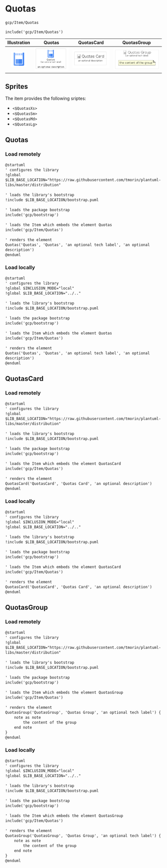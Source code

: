 # Quotas


```text
gcp/Item/Quotas
```

```text
include('gcp/Item/Quotas')
```



| Illustration | Quotas | QuotasCard | QuotasGroup |
| :---: | :---: | :---: | :---: |
| ![illustration for Illustration](../../gcp/Item/Quotas.png) | ![illustration for Quotas](../../gcp/Item/Quotas.Local.png) | ![illustration for QuotasCard](../../gcp/Item/QuotasCard.Local.png) | ![illustration for QuotasGroup](../../gcp/Item/QuotasGroup.Local.png) |



## Sprites
The item provides the following sriptes:

- `<$QuotasXs>`
- `<$QuotasSm>`
- `<$QuotasMd>`
- `<$QuotasLg>`





## Quotas

### Load remotely
```plantuml
@startuml
' configures the library
!global $LIB_BASE_LOCATION="https://raw.githubusercontent.com/tmorin/plantuml-libs/master/distribution"

' loads the library's bootstrap
!include $LIB_BASE_LOCATION/bootstrap.puml

' loads the package bootstrap
include('gcp/bootstrap')

' loads the Item which embeds the element Quotas
include('gcp/Item/Quotas')

' renders the element
Quotas('Quotas', 'Quotas', 'an optional tech label', 'an optional description')
@enduml
```

### Load locally
```plantuml
@startuml
' configures the library
!global $INCLUSION_MODE="local"
!global $LIB_BASE_LOCATION="../.."

' loads the library's bootstrap
!include $LIB_BASE_LOCATION/bootstrap.puml

' loads the package bootstrap
include('gcp/bootstrap')

' loads the Item which embeds the element Quotas
include('gcp/Item/Quotas')

' renders the element
Quotas('Quotas', 'Quotas', 'an optional tech label', 'an optional description')
@enduml
```

## QuotasCard

### Load remotely
```plantuml
@startuml
' configures the library
!global $LIB_BASE_LOCATION="https://raw.githubusercontent.com/tmorin/plantuml-libs/master/distribution"

' loads the library's bootstrap
!include $LIB_BASE_LOCATION/bootstrap.puml

' loads the package bootstrap
include('gcp/bootstrap')

' loads the Item which embeds the element QuotasCard
include('gcp/Item/Quotas')

' renders the element
QuotasCard('QuotasCard', 'Quotas Card', 'an optional description')
@enduml
```

### Load locally
```plantuml
@startuml
' configures the library
!global $INCLUSION_MODE="local"
!global $LIB_BASE_LOCATION="../.."

' loads the library's bootstrap
!include $LIB_BASE_LOCATION/bootstrap.puml

' loads the package bootstrap
include('gcp/bootstrap')

' loads the Item which embeds the element QuotasCard
include('gcp/Item/Quotas')

' renders the element
QuotasCard('QuotasCard', 'Quotas Card', 'an optional description')
@enduml
```

## QuotasGroup

### Load remotely
```plantuml
@startuml
' configures the library
!global $LIB_BASE_LOCATION="https://raw.githubusercontent.com/tmorin/plantuml-libs/master/distribution"

' loads the library's bootstrap
!include $LIB_BASE_LOCATION/bootstrap.puml

' loads the package bootstrap
include('gcp/bootstrap')

' loads the Item which embeds the element QuotasGroup
include('gcp/Item/Quotas')

' renders the element
QuotasGroup('QuotasGroup', 'Quotas Group', 'an optional tech label') {
    note as note
        the content of the group
    end note
}
@enduml
```

### Load locally
```plantuml
@startuml
' configures the library
!global $INCLUSION_MODE="local"
!global $LIB_BASE_LOCATION="../.."

' loads the library's bootstrap
!include $LIB_BASE_LOCATION/bootstrap.puml

' loads the package bootstrap
include('gcp/bootstrap')

' loads the Item which embeds the element QuotasGroup
include('gcp/Item/Quotas')

' renders the element
QuotasGroup('QuotasGroup', 'Quotas Group', 'an optional tech label') {
    note as note
        the content of the group
    end note
}
@enduml
```

